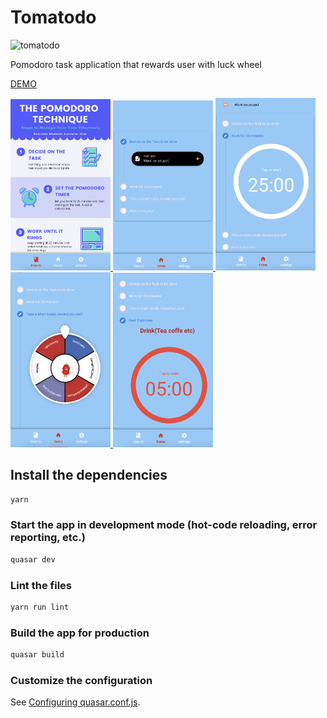 # Tomatodo

<img width="628" alt="tomatodo" src="https://user-images.githubusercontent.com/81563574/141825587-2a143878-2fd7-4e04-83df-67ee64f9d22b.png">

Pomodoro task application that rewards user with luck wheel

   [DEMO](https://emingenc.github.io/tomatodo)

<a href='https://emingenc.github.io/pomodoro_wheel' target="_blank" align="center">
  <img src="./images/img1.png" width="160" >
  <img src="./images/img2.png" width="160" alt="">
  <img src="./images/img3.png" width="160" alt="">
  <img src="./images/img4.png" width="160" alt="">
  <img src="./images/img5.png" width="160" alt="">
</a>

## Install the dependencies
```bash
yarn
```

### Start the app in development mode (hot-code reloading, error reporting, etc.)
```bash
quasar dev
```

### Lint the files
```bash
yarn run lint
```

### Build the app for production
```bash
quasar build
```

### Customize the configuration
See [Configuring quasar.conf.js](https://v2.quasar.dev/quasar-cli/quasar-conf-js).
